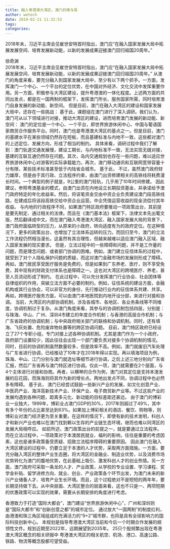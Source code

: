 ```yaml
---
title: 融入粤港澳大湾区，澳门的难与易
author: wetech
date: 2019-02-21 11:32:53
tags: 
categories: 
---
```

2018年末，习近平主席会见崔世安特首时指出，澳门应“在融入国家发展大局中拓展发展空间、培育发展新动能，以新的发展成果迎接澳门回归祖国20周年。”
<!-- more -->
徐奇渊  
2018年末，习近平主席会见崔世安特首时指出，澳门应“在融入国家发展大局中拓展发展空间、培育发展新动能，以新的发展成果迎接澳门回归祖国20周年。”
从澳门的角度来看，要充分融入到国家发展大局中，至少有以下两个抓手。一方面，发挥澳门一个中心、一个平台的定位优势，在中国对外经济、文化交流中发挥重要作用。另一方面，积极参与大湾区建设，提升粤港澳的一体化程度。上述两方面的共同出发点，都是在一国两制的框架下，发挥澳门所长、服务国家所需，同时培育澳门自身发展的新动能、新空间。
但是目前，澳门在融入大湾区的建设和国家发展大局中，还存在一些挑战：
基于此，课题组在澳门进行了深入调研。我们认为，澳门可从以下领域进行对接，推动大湾区的建设，进而培育澳门发展的新动能、新空间：
澳门的定位是一个中心、一个平台，即世界旅游休闲中心、中国与葡语国家商贸合作服务平台。同时，澳门也是粤港澳大湾区的基点之一。但是目前，澳门的基建水平在某些领域仍然存在短板，而且基建标准与内地不一致，这些都对澳门的上述定位、发展方向，形成了相当的制约。
具体来看，调研过程中我们了解到：澳门轨道交通发展慢，建设工期长，与内地标准不一致，无法实现无缝对接，基建的互联互通仍然存在问题。其次，岛内交通规划也存在一些问题，难以适应世界旅游休闲中心对游客的实际承载能力。再次，澳门移动通讯和互联网宽带容量十分有限，某些技术标准甚至低于内陆省会城市。
基于此，
不过，虽然澳门政府财力雄厚，但是由于其行政、立法程序约束，由澳门出资修建相关的高铁线将耗费漫长时间。一个典型的例子就是，9公里的澳门轻轨，几乎用了10年时间修建。
因此建议，参照粤澳基金的模式，由澳门出资在内地设立长期投资基金，并承诺给予澳门政府特定的年化收益率。然后，将该笔资金交由中资企业负责建设澳门段高铁线路，在建成后将该段高铁交给中资企业运营。中企凭借运营收益的现金流偿付其年收益。
与内地的行政程序不同，如果澳门特区政府要推动一项政策出台，其前提是要先制定、通过相关的法律。而且在《澳门基本法》框架下，法律文本先出葡文版，然后翻译成中文。而在澳门融入粤港澳大湾区、融入国家发展大局的背景下，澳门政府面临转型的压力，从原来的小政府，转向适度有为的政府定位。在这种情况下，更多的政策出台，也增加了立法体系运转的压力。而回归至今，澳门的立法工作流程仍然相当漫长。这虽然有其合理性，但越来越难以适应澳门融入区域、融入国家发展的现实要求。
但是，立法过程中的一些障碍和问题，并不是工作量的问题，而是理念问题、或者部门协调的困难。例如，澳门建立征信体系的过程中，就受到了对个人隐私保护问题的质疑，而这对澳门金融市场的发展则形成了障碍。再如，澳门居民享受医疗服务是免费的，但是如果到广东养老、医疗，则不享受免费，其中现有的财政支付体系也是障碍之一。这也对大湾区的跨境医疗、养老，甚至人员流动形成了制约。
在此过程中，可以充分发挥澳门行业协会、社会团体等自律组织的作用，突破立法方面不必要的制约。例如，征信系统的建设方面，金融机构或其行业协会，可以非官方的身份，先行推动行业内的征信体系共建、共享。再如，跨境医疗服务方面，可以由澳门本地医院到内地开设分部，来进行对接和协调。
当前，大湾区的内部协调机制，涉及各城市、各地区、各业务条线等不同维度，协调机制过于复杂。从澳门角度来看，其参与的协调机制包括四层，分别是：与珠海、中山、广州、深圳4市建立的年度合作机制；与香港的高层合作机制；与广东省政府的协调机制；与中央政府相关部门的联络和协调机制。同时，还有填海、飞灰处置、危险废弃物处置等的跨区协调问题。
目前，澳门特区政府已经设立了27个专职小组，专门对接上述各种协调机制。尤其是澳门作为一个小政府，政府部门设置较少，因此往往会出现一个部门要负责对接多个协调机制的情况。
同时，目前的协调机制虽然数量较多，但是效率不高。例如，澳门就废旧汽车处理与广东省进行协调，已经推动了10年才在2018年得以实现。再以填海项目为例，珠海、中山、江门分别与澳门就选址等细节进行协调，之后上述三地分别向广东省汇报，然后广东省再与澳门特区进行协调。仅此一项，澳门就需要在2个层面，与4个主体进行对接和协商。再者，以横琴的合作为例，澳门对其定位是支持本澳发展的后花园，而珠海则将其作为新的增长点。两地出发点不同，协调过程中也必然多有障碍。
基于此，
澳门已经尝试鼓励一些新兴产业的发展，如文化创意产业、中医药产业、海洋高新技术产业、环保产业、电子商贸新产业等。不过这些产业的发展均遇到各种问题，距离多元化、新动能的目标差距还甚远。
由于澳门的博彩业一业独大，1999年，博彩业占澳门GDP的30%，2017年则超过了49%，其中有多个年份的占比甚至达到63%。如果加上博彩相关的酒店、餐饮、购物等，则博彩业对澳门经济更为至关重要。在这样的情况下，即使有新的技术发明，科创人才和新兴产业也难以在澳门找到赖以生存的产业链生态环境，继而也难以同湾区的发展大局相呼应。
如前所述，澳门政策出台的前提之一，就是要通过立法程序。而在立法过程中，一项政策对于本澳居民就业、福利的影响，往往是重要的考虑因素，这也是诸多政策备受质疑、招致立法程序障碍的重要原因。
因此澳门在融入大湾区建设的过程中，仍要立足于本澳的人才优势，采取两方面措施。一方面，要充分融入湾区的整体产业生态圈，将大湾区的金融业、制造业优势，以及消费市场优势转化为澳门的腹地优势，在此基础上吸引、激发科创人才的创业热情。另一方面，澳门政府可采取一条龙的人才、产业政策，从学校的专业设置、学习课程、奖学金补贴、留学进修方向、就业、创业、产业政策各个环节出发，为澳门未来的新兴产业储备人才、培育产业生长环境。而且，这个过程绝对不是短短的两年年，要长期坚持做下去。从中央层面、大湾区整合的层面来看，这也不只是一、两项短期的优惠政策可以实现的效果，需要从长期安排的角度进行考虑。
 
 
香港致力于打造“国际大都会”，澳门建设“世界旅游休闲中心”，广州和深圳则是“国际大都市”和“创新创意之都”的城市定位。
通过放大“一国两制”的制度红利，由港澳和珠三角区域组成的充满活力的“9+2”城市群，也将是具有全球影响力的国际科技创新中心。
本规划是指导粤港澳大湾区当前和今后一个时期合作发展的纲领性文件。规划近期至2022年，远期展望到2035年。
25只个股频繁出现在粤港澳大湾区概念的相关研报中
粤港澳大湾区的相关航空、机场、港口、高速公路、铁路、物流等概念股都可望受益。
